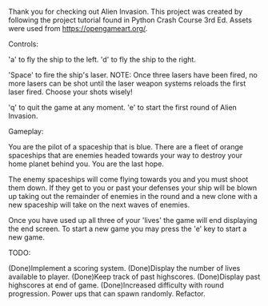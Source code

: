 Thank you for checking out Alien Invasion. 
This project was created by following the project tutorial found in Python Crash Course 3rd Ed.
Assets were used from https://opengameart.org/.

Controls:

'a' to fly the ship to the left.
'd' to fly the ship to the right.

'Space' to fire the ship's laser.
    NOTE: Once three lasers have been fired, no more lasers can be shot until the laser weapon
            systems reloads the first laser fired. Choose your shots wisely!

'q' to quit the game at any moment.
'e' to start the first round of Alien Invasion.

Gameplay:

You are the pilot of a spaceship that is blue. There are a fleet of orange spaceships that are
enemies headed towards your way to destroy your home planet behind you. You are the last hope.

The enemy spaceships will come flying towards you and you must shoot them down. If they get to
you or past your defenses your ship will be blown up taking out the remainder of enemies in the 
round and a new clone with a new spaceship will take on the next waves of enemies.

Once you have used up all three of your 'lives' the game will end displaying the end screen.
To start a new game you may press the 'e' key to start a new game.

TODO:

(Done)Implement a scoring system.
(Done)Display the number of lives available to player.
(Done)Keep track of past highscores.
(Done)Display past highscores at end of game.
(Done)Increased difficulty with round progression.
Power ups that can spawn randomly.
Refactor.
